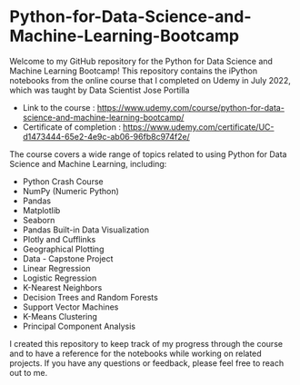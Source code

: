 # Python-for-Data-Science-and-Machine-Learning-Bootcamp

Welcome to my GitHub repository for the Python for Data Science and Machine Learning Bootcamp! This repository contains the iPython notebooks from the online course that I completed on Udemy in July 2022, which was taught by Data Scientist Jose Portilla

- Link to the course : https://www.udemy.com/course/python-for-data-science-and-machine-learning-bootcamp/
- Certificate of completion : https://www.udemy.com/certificate/UC-d1473444-65e2-4e9c-ab06-96fb8c974f2e/ 

The course covers a wide range of topics related to using Python for Data Science and Machine Learning, including:

- Python Crash Course
- NumPy (Numeric Python)
- Pandas
- Matplotlib
- Seaborn
- Pandas Built-in Data Visualization
- Plotly and Cufflinks
- Geographical Plotting
- Data - Capstone Project
- Linear Regression
- Logistic Regression
- K-Nearest Neighbors
- Decision Trees and Random Forests
- Support Vector Machines
- K-Means Clustering
- Principal Component Analysis

I created this repository to keep track of my progress through the course and to have a reference for the notebooks while working on related projects. If you have any questions or feedback, please feel free to reach out to me.

